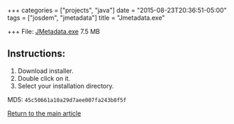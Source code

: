 +++
categories = ["projects", "java"]
date = "2015-08-23T20:36:51-05:00"
tags = ["josdem", "jmetadata"]
title = "Jmetadata.exe"

+++
File: [JMetadata.exe](http://jmetadata.josdem.io/jmetadata-download-stats/downloader/downloadWindowsVersion) 7.5 MB

## Instructions:
1. Download installer.
2. Double click on it.
3. Select your installation directory.

MD5: `45c50661a10a29d7aee007fa243b0f5f`

[Return to the main article](/jmetadata/jmetadata)



